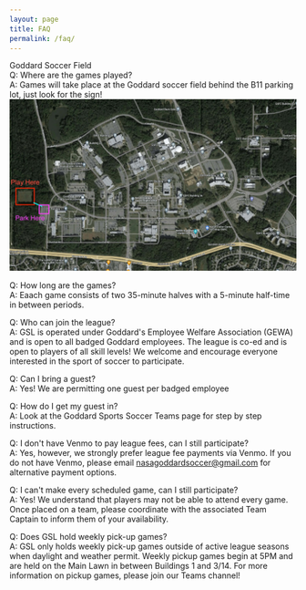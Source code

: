 ```yaml
---
layout: page
title: FAQ
permalink: /faq/
---
```


<div class="card mt-3">
<div class="card-header text-center">Goddard Soccer Field</div>

<div class="card-body" markdown=1>
Q: Where are the games played?<br>
A: Games will take place at the Goddard soccer field behind the B11 parking lot, just look for the sign!
<img src="/images/map.jpg" class="img-fluid rounded" />

Q: How long are the games?<br>
A: Eaach game consists of two 35-minute halves with a 5-minute half-time in between periods. 

Q: Who can join the league?<br>
A: GSL is operated under Goddard's Employee Welfare Association (GEWA) and is open to all badged Goddard employees. The league is co-ed and is open to players of all skill levels! We welcome and encourage everyone interested in the sport of soccer to participate. 

Q: Can I bring a guest?<br>
A: Yes! We are permitting one guest per badged employee

Q: How do I get my guest in?<br>
A: Look at the Goddard Sports Soccer Teams page for step by step instructions.

Q: I don't have Venmo to pay league fees, can I still participate?<br>
A: Yes, however, we strongly prefer league fee payments via Venmo. If you do not have Venmo, please email nasagoddardsoccer@gmail.com for alternative payment options. 

Q: I can't make every scheduled game, can I still participate?<br>
A: Yes! We understand that players may not be able to attend every game. Once placed on a team, please coordinate with the associated Team Captain to inform them of your availability.  

Q: Does GSL hold weekly pick-up games?<br>
A: GSL only holds weekly pick-up games outside of active league seasons when daylight and weather permit. Weekly pickup games begin at 5PM and are held on the Main Lawn in between Buildings 1 and 3/14. For more information on pickup games, please join our Teams channel!


</div>

</div>
